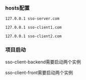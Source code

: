 ### hosts配置

`127.0.0.1 sso-server.com`

`127.0.0.1 sso-client1.com`

`127.0.0.1 sso-client2.com`

### 项目启动

sso-client-backend需要启动两个实例

sso-client-front需要启动两个实例